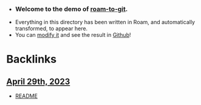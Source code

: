 - ### Welcome to the demo of [roam-to-git](https://github.com/caffo/roam-to-git).
- Everything in this directory has been written in Roam, and automatically transformed, to appear here.
- You can [modify it](https://roamresearch.com/#/app/caffo-roam-to-git) and see the result in [Github](https://github.com/caffo/roam-to-git-demo)!

# Backlinks
## [April 29th, 2023](<April 29th, 2023.md>)
- [README](<README.md>)

